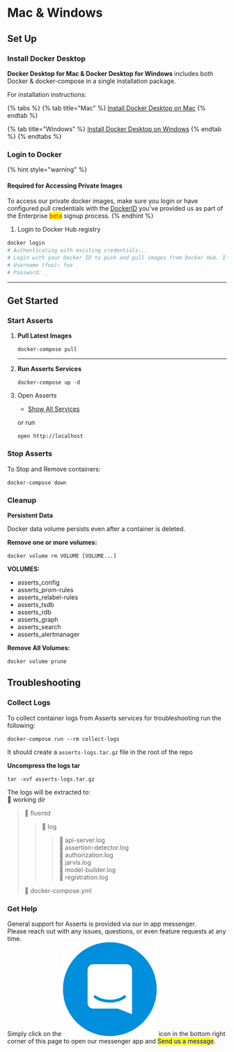 # Mac & Windows

## Set Up

### Install Docker Desktop

**Docker Desktop for Mac & Docker Desktop for Windows** includes both Docker & docker-compose in a single installation package.&#x20;

For installation instructions:

{% tabs %}
{% tab title="Mac" %}
[Install Docker Desktop on Mac](https://docs.docker.com/desktop/mac/install/)
{% endtab %}

{% tab title="Windows" %}
[Install Docker Desktop on Windows](https://docs.docker.com/desktop/windows/install/)
{% endtab %}
{% endtabs %}

### Login to Docker

{% hint style="warning" %}
#### Required for Accessing Private Images

To access our private docker images, make sure you login or have configured pull credentials with the [DockerID](https://docs.docker.com/docker-id/)  you've provided us as part of the Enterprise <mark style="color:red;">beta</mark> signup process.
{% endhint %}

1. Login to Docker Hub registry

```bash
docker login
# Authenticating with existing credentials...
# Login with your Docker ID to push and pull images from Docker Hub. If you don't have a Docker ID, head over to https://hub.docker.com to create one.
# Username (foo): foo
# Password: _
```

****

## **Get Started**

### Start Asserts

1.  **Pull Latest Images**

    ```
    docker-compose pull
    ```

    ****
2.  **Run Asserts Services**

    ```
    docker-compose up -d
    ```


3.  Open Asserts

    * [Show All Services](http://localhost/entities?id=5051684514890205462\&score=1\&definitionId=15\&boundDescription=Show%20all%20Services\&description=Show%20all%20entity%20type\&bindings%5BentityType%5D=Service\&bindings%5Bupdated%5D=1637190133778\&start=now-15m\&end=now)

    or run

    ```
    open http://localhost
    ```

### Stop Asserts

To Stop and Remove containers:

```
docker-compose down
```

### Cleanup

**Persistent Data**

Docker data volume persists even after a container is deleted.

**Remove one or more volumes:**

```
docker volume rm VOLUME [VOLUME...]
```

**VOLUMES:**

* asserts\_config
* asserts\_prom-rules
* asserts\_relabel-rules
* asserts\_tsdb
* asserts\_rdb
* asserts\_graph
* asserts\_search
* asserts\_alertmanager

**Remove All Volumes:**

```
docker volume prune
```

## Troubleshooting&#x20;

### Collect Logs

To collect container logs from Asserts services for troubleshooting run the following:

```
docker-compose run --rm collect-logs
```

It should create a `asserts-logs.tar.gz` file in the root of the repo

**Uncompress the logs tar**

```
tar -xvf asserts-logs.tar.gz
```

The logs will be extracted to:\
📒 working dir

> 📂 fluentd
>
> > 📂 log
> >
> > > 📄 api-server.log\
> > > 📄 assertion-detector.log\
> > > 📄 authorization.log\
> > > 📄 jarvis.log\
> > > 📄 model-builder.log\
> > > 📄 registration.log
>
> 🐳 docker-compose.yml

### Get Help

General support for Asserts is provided via our in app messenger.\
Please reach out with any issues, questions, or even feature requests at any time.\
Simply click on the <img src="../../../.gitbook/assets/intercom-icon-27.jpg" alt="" data-size="line"> icon in the bottom right corner of this page to open our messenger app and <mark style="color:blue;">Send us a message</mark>.
